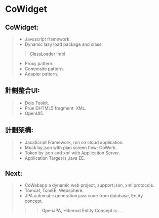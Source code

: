 # CoWidget
## CoWidget:
> - Javascript framework.
> - Dynamic lazy load package and class.
> > ClassLoader Impl
> - Proxy pattern.
> - Composite pattern.
> - Adapter pattern.


## 計劃整合UI:
> - Dojo Tookit.
> - Prue DHTML5 fragment: XML.
> - OpenUI5.


## 計劃架構:
> - JacaScript Framework, run on cloud application.
> - Mock by json with plan screen flow: CoWork.
> - Token by json and xml with Application Server.
> - Application Target is Java EE.

## Next:
> - CoWebapp a dynamic web project, support json, xml protocols.
> - Tomcat, TomEE, Websphere.
> - JPA automatic generation java code from database, Entity concept.
> > > OpenJPA, Hibernat
> > > Entity Concept is ....

